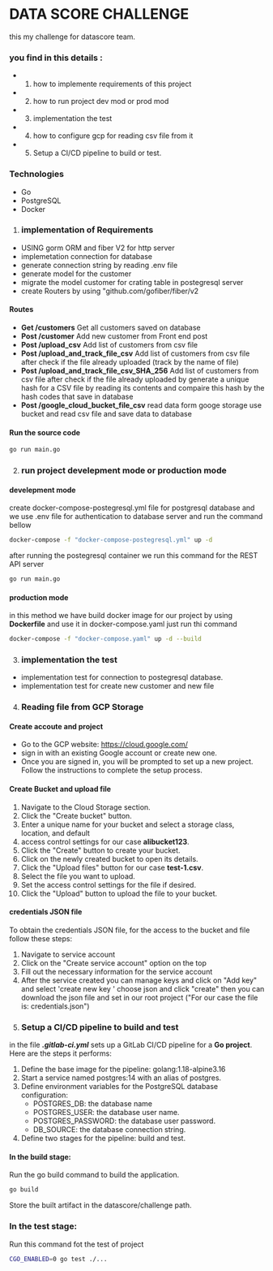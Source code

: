 # DATA SCORE CHALLENGE
this my challenge for datascore team.
### you find in this details :
- 1. how to implemente requirements of this project
- 2. how to run project dev mod or prod mod
- 3. implementation the test
- 4. how to configure gcp for reading csv file from it
- 5. Setup a CI/CD pipeline to build or test.

### Technologies
  - Go
  - PostgreSQL
  - Docker

1. ### implementation of Requirements
  - USING gorm ORM and fiber V2 for http server
  - implemetation connection for database
  - generate connection string by reading .env file 
  - generate model for the customer
  - migrate the model customer for crating table in postegresql server
  - create Routers by using "github.com/gofiber/fiber/v2

#### Routes
  - **Get /customers** Get all customers saved on database
  - **Post /customer** Add new customer from Front end post
  - **Post /upload_csv** Add list of customers from csv file
  - **Post /upload_and_track_file_csv** Add list of customers from csv file after check if the file already uploaded (track by the name of file)
  - **Post /upload_and_track_file_csv_SHA_256** Add list of customers from csv file after check if the file already uploaded by generate a unique hash for a CSV file by reading its contents and compaire this hash by the hash codes that save in database
  - **Post /google_cloud_bucket_file_csv** read data form googe storage use bucket and read csv file and save data to database

#### Run the source code
```bash
go run main.go
```
2. ### run project develepment mode or production mode

#### develepment mode
create docker-compose-postegresql.yml file for postgresql database and we use .env file for authentication to database server and run the command bellow
```bash
docker-compose -f "docker-compose-postegresql.yml" up -d
```
after running the postegresql container we run this command for the REST API server
```bash
go run main.go
```
#### production mode
in this method we have build docker image for our project by using **Dockerfile** and use it in docker-compose.yaml 
just run thi command
 ```bash
docker-compose -f "docker-compose.yaml" up -d --build
```
3. ### implementation the test
 - implementation test for connection to postegresql database.
 - implementation test for create new customer and new file
4. ### Reading file from GCP Storage
#### Create accoute and project
  - Go to the GCP website: https://cloud.google.com/
  - sign in with an existing Google account or create new one.
  - Once you are signed in, you will be prompted to set up a new project. Follow the instructions to complete the setup process.
#### Create Bucket and upload file
  1. Navigate to the Cloud Storage section.
  2. Click the "Create bucket" button.
  3. Enter a unique name for your bucket and select a storage class, location, and default 
  4. access control settings for our case **alibucket123**.
  5. Click the "Create" button to create your bucket.
  6. Click on the newly created bucket to open its details.
  7. Click the "Upload files" button for our case **test-1.csv**.
  8. Select the file you want to upload.
  9. Set the access control settings for the file if desired.
  10. Click the "Upload" button to upload the file to your bucket.

#### credentials JSON file
To obtain the credentials JSON file, for the access to the bucket and file follow these steps:
  1. Navigate to service account 
  2. Click on the "Create service account" option on the top
  3. Fill out the necessary information for the service account
  4. After the service created you can manage keys and click on "Add key" and select 'create new key ' choose json and click "create" then you can download the json file and set in our root project ("For our case the file is: credentials.json")
5. ### Setup a CI/CD pipeline to build and test
in the file ***.gitlab-ci.yml***  sets up a GitLab CI/CD pipeline for a **Go project**. Here are the steps it performs:
1. Define the base image for the pipeline: golang:1.18-alpine3.16
2. Start a service named postgres:14 with an alias of postgres.
3. Define environment variables for the PostgreSQL database configuration:
    - POSTGRES_DB: the database name
    - POSTGRES_USER: the database user name.
    - POSTGRES_PASSWORD: the database user password.
    - DB_SOURCE: the database connection string.
4. Define two stages for the pipeline: build and test.

#### In the build stage:
Run the go build command to build the application.

```bash
go build
``` 
Store the built artifact in the datascore/challenge path.

### In the test stage:
Run this command fot the test of project
```bash
CGO_ENABLED=0 go test ./...
```
